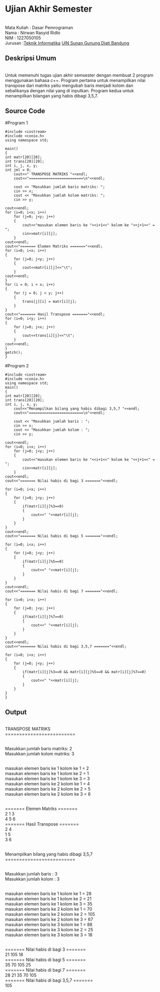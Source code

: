 # Ujian Akhir Semester 
<br>Mata Kuliah 	: Dasar Pemrograman
<br> Nama		: Nirwan Rasyid Ridlo
<br>NIM		:	1227050105
<br>Jurusan		:[Teknik Informatika](http://if.uinsgd.ac.id/) [UIN Sunan Gunung Djati Bandung](https://uinsgd.ac.id/) 

## Deskripsi Umum
<br>Untuk memenuhi tugas ujian akhir semsester dengan membuat 2 program menggunakan bahasa c++. Program pertama untuk menampilkan nilai transpose dari matriks yaitu mengubah baris menjadi kolom dan sebalikanya dengan nilai yang di inputkan. Program kedua untuk menampilkan bilangan yang habis dibagi 3,5,7.

## Source Code
#Program 1
	
	#include <iostream>
	#include <conio.h>
	using namespace std;

	main()
	{
	int matr[20][20];
	int trans[20][20];
	int i, j, x, y;
	int jml = 0;
		cout<<" TRANSPOSE MATRIKS "<<endl;
		cout<<"=========================\n"<<endl;
		
 		cout << "Masukkan jumlah baris matriks: ";
 		cin >> x;
 		cout << "Masukkan jumlah kolom matriks: ";
  		cin >> y;

	cout<<endl;
	for (i=0; i<x; i++)
		for (j=0; j<y; j++)
		{
			cout<<"masukan elemen baris ke "<<i+1<<" kolom ke "<<j+1<<" = ";
			cin>>matr[i][j];
		}
	cout<<endl;
	cout<<"======= Elemen Matriks ======="<<endl;
	for (i=0; i<x; i++)
	{
		for (j=0; j<y; j++)
		{
			cout<<matr[i][j]<<"\t";
		}
	cout<<endl;
	}
	for (i = 0; i < x; i++)
	{
    	for (j = 0; j < y; j++)
		{
     		trans[j][i] = matr[i][j];
  	 	}
 	}
 	cout<<"======= Hasil Transpose ======="<<endl;
 	for (i=0; i<y; i++)
 	{
 		for (j=0; j<x; j++)
		{
			cout<<trans[i][j]<<"\t";
		}
	cout<<endl;	
	}
	getch();
	}

#Program 2
	
	#include <iostream>
	#include <conio.h>
	using namespace std;
	main()
	{
 	int matr[20][20];
	int trans[20][20];
	int i, j, x, y;
		cout<<"Menampilkan bilang yang habis dibagi 3,5,7 "<<endl;
		cout<<"=========================\n"<<endl;
		
 		cout << "Masukkan jumlah baris : ";
 		cin >> x;
 		cout << "Masukkan jumlah kolom : ";
  		cin >> y;

	cout<<endl;
	for (i=0; i<x; i++)
		for (j=0; j<y; j++)
		{
			cout<<"masukan elemen baris ke "<<i+1<<" kolom ke "<<j+1<<" = ";
			cin>>matr[i][j];
		}
	cout<<endl;
	cout<<"======= Nilai habis di bagi 3 ======="<<endl;
	
	for (i=0; i<x; i++)
	{
		for (j=0; j<y; j++)
		{
			if(matr[i][j]%3==0)
			{
				cout<<" "<<matr[i][j];
			}			
		}
	}
	cout<<endl;
	cout<<"======= Nilai habis di bagi 5 ======="<<endl;
	
	for (i=0; i<x; i++)
	{
		for (j=0; j<y; j++)
		{
			if(matr[i][j]%5==0)
			{
				cout<<" "<<matr[i][j];
			}			
		}
	}
	cout<<endl;
	cout<<"======= Nilai habis di bagi 7 ======="<<endl;
	
	for (i=0; i<x; i++)
	{
		for (j=0; j<y; j++)
		{
			if(matr[i][j]%7==0)
			{
				cout<<" "<<matr[i][j];
			}			
		}
	}
	cout<<endl;
	cout<<"======= Nilai habis di bagi 3,5,7 ======="<<endl;
	
	for (i=0; i<x; i++)
	{
		for (j=0; j<y; j++)
		{
			if(matr[i][j]%3==0 && matr[i][j]%5==0 && matr[i][j]%7==0)
			{
				cout<<" "<<matr[i][j];
			}			
		}
	}
	}	
## Output
<br>TRANSPOSE MATRIKS
<br>=========================

<br>Masukkan jumlah baris matriks: 2
<br>Masukkan jumlah kolom matriks: 3

<br>masukan elemen baris ke 1 kolom ke 1 = 2
<br>masukan elemen baris ke 1 kolom ke 2 = 1
<br>masukan elemen baris ke 1 kolom ke 3 = 3
<br>masukan elemen baris ke 2 kolom ke 1 = 4
<br>masukan elemen baris ke 2 kolom ke 2 = 5
<br>masukan elemen baris ke 2 kolom ke 3 = 6

<br>======= Elemen Matriks =======
<br>2       1       3
<br>4       5       6
<br>======= Hasil Transpose =======
<br>2       4
<br>1       5
<br>3       6

<br>Menampilkan bilang yang habis dibagi 3,5,7
<br>=========================

<br>Masukkan jumlah baris : 3
<br>Masukkan jumlah kolom : 3

<br>masukan elemen baris ke 1 kolom ke 1 = 28
<br>masukan elemen baris ke 1 kolom ke 2 = 21
<br>masukan elemen baris ke 1 kolom ke 3 = 35
<br>masukan elemen baris ke 2 kolom ke 1 = 70
<br>masukan elemen baris ke 2 kolom ke 2 = 105
<br>masukan elemen baris ke 2 kolom ke 3 = 67
<br>masukan elemen baris ke 3 kolom ke 1 = 88
<br>masukan elemen baris ke 3 kolom ke 2 = 25
<br>masukan elemen baris ke 3 kolom ke 3 = 18

<br>======= Nilai habis di bagi 3 =======
<br> 21 105 18
<br>======= Nilai habis di bagi 5 =======
<br> 35 70 105 25
<br>======= Nilai habis di bagi 7 =======
<br> 28 21 35 70 105
<br>======= Nilai habis di bagi 3,5,7 =======
<br> 105
